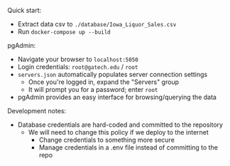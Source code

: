 Quick start:
- Extract data csv to `./database/Iowa_Liquor_Sales.csv`
- Run `docker-compose up --build`

pgAdmin:
- Navigate your browser to `localhost:5050`
- Login credentials: `root@gatech.edu` / `root`
- `servers.json` automatically populates server connection settings
  - Once you're logged in, expand the "Servers" group
  - It will prompt you for a password; enter `root`
- pgAdmin provides an easy interface for browsing/querying the data


Development notes:
- Database credentials are hard-coded and committed to the repository
  - We will need to change this policy if we deploy to the internet
    - Change credentials to something more secure
    - Manage credentials in a .env file instead of committing to the repo
